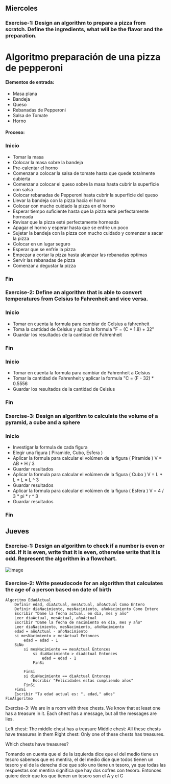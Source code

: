 ## Miercoles

### Exercise-1: Design an algorithm to prepare a pizza from scratch. Define the ingredients, what will be the flavor and the preparation.
# Algoritmo preparación de una pizza de pepperoni

#### Elementos de entrada:

* Masa plana
* Bandeja
* Queso
* Rebanadas de Pepperoni 
* Salsa de Tomate 
* Horno

#### Proceso:

### Inicio
* Tomar la masa
* Colocar la masa sobre la bandeja
* Pre-calentar el horno
* Comenzar a colocar la salsa de tomate hasta que quede totalmente cubierta
* Comenzar a colocar el queso sobre la masa hasta cubrir la superficie con salsa
* Colocar rebanadas de Pepperoni hasta cubrir la superficie del queso
* Llevar la bandeja con la pizza hacia el horno
* Colocar con mucho cuidado la pizza en el horno
* Esperar tiempo suficiente hasta que la pizza esté perfectamente horneada
* Revisar que la pizza esté perfectamente horneada
* Apagar el horno y esperar hasta que se enfríe un poco
* Sujetar la bandeja con la pizza con mucho cuidado y comenzar a sacar la pizza
* Colocar en un lugar seguro
* Esperar que se enfríe la pizza
* Empezar a cortar la pizza hasta alcanzar las rebanadas optimas
* Servir las rebanadas de pizza
* Comenzar a degustar la pizza
### Fin





### Exercise-2: Define an algorithm that is able to convert temperatures from Celsius to Fahrenheit and vice versa.

### Inicio
* Tomar en cuenta la formula para cambiar de Celsius a fahrenheit 
* Toma la cantidad de Celsius y aplica la formula "F = (C * 1.8) + 32"
* Guardar los resultados de la cantidad de Fahrenheit
### Fin

### Inicio
* Tomar en cuenta la formula para cambiar de Fahrenheit a Celsius
* Tomar la cantidad de Fahrenheit y aplicar la formula "C = (F - 32) * 0.5556
* Guardar los resultados de la cantidad de Celsius
### Fin




### Exercise-3: Design an algorithm to calculate the volume of a pyramid, a cube and a sphere

### Inicio
* Investigar la formula de cada figura
* Elegir una figura ( Piramide, Cubo, Esfera )
* Aplicar la formula para calcular el volúmen de la figura ( Piramide ) V = AB * H / 3
* Guardar resultados
* Aplicar la formula para calcular el volúmen de la figura ( Cubo ) V = L * L * L = L ^ 3
* Guardar resultados
* Aplicar la formula para calcular el volúmen de la figura ( Esfera ) V = 4 / 3 * pi * r ^ 3
* Guardar resultados
### Fin




## Jueves

### Exercise-1: Design an algorithm to check if a number is even or odd. If it is even, write that it is even, otherwise write that it is odd. Represent the algorithm in a flowchart.

![image](https://aprendeitonline.com/wp-content/uploads/2019/10/test.par_.impar_.png)




### Exercise-2: Write pseudocode for an algorithm that calculates the age of a person based on date of birth

```
Algoritmo EdadActual
	Definir edad, diaActual, mesActual, añoActual Como Entero
	Definir diaNacimiento, mesNacimiento, añoNacimiento Como Entero
	Escribir "Dame la fecha actual, en día, mes y año" 
	Leer diaActual, mesActual, añoActual	
	Escribir "Dame la fecha de nacimiento en día, mes y año"
	Leer diaNacimiento, mesNacimiento, añoNacimiento
	edad = añoActual - añoNacimiento
	si mesNacimiento > mesActual Entonces
		edad = edad - 1
	SiNo
		si mesNacimiento == mesActual Entonces
			si diaNacimiento > diaActual Entonces
				edad = edad - 1
			FinSi
			
		FinSi
		si diaNacimiento == diaActual Entonces
			Escribir "Felicidades estas cumpliendo años"
		FinSi
	FinSi
	Escribir "Tu edad actual es: ", edad," años"
FinAlgoritmo
```




Exercise-3: We are in a room with three chests. We know that at least one has a treasure in it. Each chest has a message, but all the messages are lies.

Left chest: The middle chest has a treasure
Middle chest: All these chests have treasures in them
Right chest: Only one of these chests has treasures.

Which chests have treasures?

Tomando en cuenta que el de la izquierda dice que el del medio tiene un tesoro sabemos que es mentira, el del medio dice que todos tienen un tesoro y el de la derecha dice que sólo uno tiene un tesoro, ya que todas las respuestas son mentira significa que hay dos cofres con tesoro. Entonces quiere decir que los que tienen un tesoro son el A y el C
